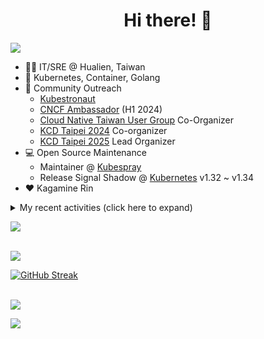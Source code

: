 <div align="center">
  <h1>Hi there! 👋</h1>
</div>

![](https://komarev.com/ghpvc/?username=tico88612&color=brightgreen&style=for-the-badge)

- 🧑‍💻 IT/SRE @ Hualien, Taiwan
- 🐳 Kubernetes, Container, Golang
- 🤝 Community Outreach
  - [Kubestronaut](https://www.cncf.io/training/kubestronaut/?p=chenghao-yang)
  - [CNCF Ambassador](https://www.cncf.io/people/ambassadors/?p=chenghao-yang) (H1 2024)
  - [Cloud Native Taiwan User Group](https://cloudnative.tw) Co-Organizer
  - [KCD Taipei 2024](https://kcd.taipei/2024) Co-organizer
  - [KCD Taipei 2025](https://kcd.taipei/2025) Lead Organizer
- 💻 Open Source Maintenance
  - Maintainer @ [Kubespray](https://kubespray.io/)
  - Release Signal Shadow @ [Kubernetes](https://kubernetes.io) v1.32 ~ v1.34
- ❤️ Kagamine Rin

<details>
  <summary>My recent activities (click here to expand)</summary>

  #### 👷 Check out what I'm currently working on
  
  - [kubernetes-sigs/kubespray](https://github.com/kubernetes-sigs/kubespray) - Deploy a Production Ready Kubernetes Cluster (today)
  - [kubernetes/kubernetes](https://github.com/kubernetes/kubernetes) - Production-Grade Container Scheduling and Management (6 days ago)
  - [kubernetes/enhancements](https://github.com/kubernetes/enhancements) - Enhancements tracking repo for Kubernetes (2 months ago)
  - [tico88612/devstats-card](https://github.com/tico88612/devstats-card) - Your CNCF DevStats Card (2 months ago)
  - [cloud-native-taiwan/i.kcd.taipei](https://github.com/cloud-native-taiwan/i.kcd.taipei) - Shorten URL for KCD Taipei (2 months ago)
  - [kubernetes/apimachinery](https://github.com/kubernetes/apimachinery) -  (2 months ago)
  - [bpg/terraform-provider-proxmox](https://github.com/bpg/terraform-provider-proxmox) - Terraform / OpenTofu Provider for Proxmox VE (3 months ago)
  - [kubernetes/org](https://github.com/kubernetes/org) - Meta configuration for Kubernetes Github Org (4 months ago)
  - [cloud-native-taiwan/Infra-Labs-Docs](https://github.com/cloud-native-taiwan/Infra-Labs-Docs) - Documentation for Cloud Native Taiwan Infra Labs (4 months ago)
  - [cilium/tetragon](https://github.com/cilium/tetragon) - eBPF-based Security Observability and Runtime Enforcement (4 months ago)

  #### 🌱 My latest projects
  
  - [tico88612/devstats-card](https://github.com/tico88612/devstats-card) - Your CNCF DevStats Card
  - [tico88612/kind-workshop](https://github.com/tico88612/kind-workshop) - 
  - [tico88612/blog-comments](https://github.com/tico88612/blog-comments) - 
  - [tico88612/get-real-ip](https://github.com/tico88612/get-real-ip) - 
  - [tico88612/podman-monitor-workshop](https://github.com/tico88612/podman-monitor-workshop) - 
  - [tico88612/cicd-hexo-blog-pages](https://github.com/tico88612/cicd-hexo-blog-pages) - 以 Hexo Blog 撰寫 CI/CD Pipeline 網頁
  - [tico88612/cicd-hexo-blog-template](https://github.com/tico88612/cicd-hexo-blog-template) - 以 Hexo Blog 撰寫 CI/CD Pipeline 模板
  - [tico88612/butter-toast-cup-2023](https://github.com/tico88612/butter-toast-cup-2023) - 奶油吐司杯 2023 分數計算機
  - [tico88612/cms-docker](https://github.com/tico88612/cms-docker) - Contest Management System v1.5.dev0 Docker Version
  - [tico88612/network-security-final](https://github.com/tico88612/network-security-final) - 

  #### 🔭 Latest releases I've contributed to
  
  - [bpg/terraform-provider-proxmox](https://github.com/bpg/terraform-provider-proxmox) ([v0.83.2](https://github.com/bpg/terraform-provider-proxmox/releases/tag/v0.83.2), 2 days ago) - Terraform / OpenTofu Provider for Proxmox VE
  - [kubernetes/kubernetes](https://github.com/kubernetes/kubernetes) ([v1.31.13](https://github.com/kubernetes/kubernetes/releases/tag/v1.31.13), 6 days ago) - Production-Grade Container Scheduling and Management
  - [kubernetes-sigs/cloud-provider-kind](https://github.com/kubernetes-sigs/cloud-provider-kind) ([v0.8.0-alpha.1](https://github.com/kubernetes-sigs/cloud-provider-kind/releases/tag/v0.8.0-alpha.1), 1 week ago) - Cloud provider for KIND clusters
  - [kubernetes-sigs/kubespray](https://github.com/kubernetes-sigs/kubespray) ([v2.28.1](https://github.com/kubernetes-sigs/kubespray/releases/tag/v2.28.1), 3 weeks ago) - Deploy a Production Ready Kubernetes Cluster
  - [cilium/tetragon](https://github.com/cilium/tetragon) ([v1.5.0](https://github.com/cilium/tetragon/releases/tag/v1.5.0), 1 month ago) - eBPF-based Security Observability and Runtime Enforcement
  - [coredns/deployment](https://github.com/coredns/deployment) ([coredns-1.14.0](https://github.com/coredns/deployment/releases/tag/coredns-1.14.0), 4 years ago) - Scripts, utilities, and examples for deploying CoreDNS.

  #### 🔨 My recent Pull Requests
  
  - [Patch versions updates](https://github.com/kubernetes-sigs/kubespray/pull/12553) on [kubernetes-sigs/kubespray](https://github.com/kubernetes-sigs/kubespray) (1 day ago)
  - [Replace JitterUntil with JitterUntilWithContext](https://github.com/kubernetes/kubernetes/pull/134053) on [kubernetes/kubernetes](https://github.com/kubernetes/kubernetes) (3 days ago)
  - [Replace NewIndexerInformerWatcher with NewIndexerInformerWatcherWithLogger](https://github.com/kubernetes/kubernetes/pull/134018) on [kubernetes/kubernetes](https://github.com/kubernetes/kubernetes) (5 days ago)
  - [[release-2.28] Add proxy_env to cilium install task for proxy](https://github.com/kubernetes-sigs/kubespray/pull/12530) on [kubernetes-sigs/kubespray](https://github.com/kubernetes-sigs/kubespray) (1 week ago)
  - [Releng: Galaxy version to 2.28.2](https://github.com/kubernetes-sigs/kubespray/pull/12525) on [kubernetes-sigs/kubespray](https://github.com/kubernetes-sigs/kubespray) (1 week ago)
  - [Replace apimachinery/pkg/watch.NewFake with NewFakeWithOptions in pkg/controller](https://github.com/kubernetes/kubernetes/pull/133797) on [kubernetes/kubernetes](https://github.com/kubernetes/kubernetes) (2 weeks ago)
  - [[release-2.28] Fix: constant etcd_supported_version to dynamic](https://github.com/kubernetes-sigs/kubespray/pull/12499) on [kubernetes-sigs/kubespray](https://github.com/kubernetes-sigs/kubespray) (3 weeks ago)
  - [[release-2.27] Fix: pre-commit failing test](https://github.com/kubernetes-sigs/kubespray/pull/12484) on [kubernetes-sigs/kubespray](https://github.com/kubernetes-sigs/kubespray) (3 weeks ago)
  - [[release-2.28] Patch versions updates](https://github.com/kubernetes-sigs/kubespray/pull/12462) on [kubernetes-sigs/kubespray](https://github.com/kubernetes-sigs/kubespray) (1 month ago)
  - [Patch versions updates](https://github.com/kubernetes-sigs/kubespray/pull/12461) on [kubernetes-sigs/kubespray](https://github.com/kubernetes-sigs/kubespray) (1 month ago)

  #### ⭐ Recent Stars
  
  - [documentdb/documentdb](https://github.com/documentdb/documentdb) - MongoDB-compatible database engine for cloud-native and open-source workloads. Built for scalability, performance, and developer productivity. (2 weeks ago)
  - [dinoki-ai/osaurus](https://github.com/dinoki-ai/osaurus) - Native, Apple Silicon–only local LLM server. Similar to Ollama, but built on Apple&#39;s MLX for maximum performance on M‑series chips. SwiftUI app &#43; SwiftNIO server with OpenAI‑compatible endpoints. (2 weeks ago)
  - [openbao/openbao](https://github.com/openbao/openbao) - OpenBao exists to provide a software solution to manage, store, and distribute sensitive data including secrets, certificates, and keys. (2 weeks ago)
  - [ray-project/kuberay](https://github.com/ray-project/kuberay) - A toolkit to run Ray applications on Kubernetes (1 month ago)
  - [apple/containerization](https://github.com/apple/containerization) - Containerization is a Swift package for running Linux containers on macOS. (3 months ago)
  - [apple/container](https://github.com/apple/container) - A tool for creating and running Linux containers using lightweight virtual machines on a Mac. It is written in Swift, and optimized for Apple silicon.  (3 months ago)
  - [opentofu/opentofu](https://github.com/opentofu/opentofu) - OpenTofu lets you declaratively manage your cloud infrastructure. (3 months ago)
  - [nunocoracao/blowfish](https://github.com/nunocoracao/blowfish) - Personal Website &amp; Blog Theme for Hugo (4 months ago)
  - [srl-labs/containerlab](https://github.com/srl-labs/containerlab) - container-based networking labs (5 months ago)
  - [microsoft/typescript-go](https://github.com/microsoft/typescript-go) - Staging repo for development of native port of TypeScript (6 months ago)

  #### 👯 Check out some of my recent followers
  
  - [hydai](https://github.com/hydai)
  - [aman4433](https://github.com/aman4433)
  - [HuuHan12](https://github.com/HuuHan12)
  - [CodeStaple](https://github.com/CodeStaple)
  - [EricccTaiwan](https://github.com/EricccTaiwan)
</details>

<a href="https://github.com/tico88612/devstats-card"><img src="https://devstats.me/?username=tico88612" /></a>

<br>

<img src="https://github-readme-stats.vercel.app/api?username=tico88612&hide_title=true&count_private=true&show_icons=true" />

<br>

<a href="https://git.io/streak-stats"><img src="https://streak-stats.demolab.com?user=tico88612&theme=one-dark-pro" alt="GitHub Streak" /></a>

<br>

<img src="https://github-profile-trophy.vercel.app/?username=tico88612&theme=flat&no-frame=true&theme=onedark&margin-w=15&column=4" />


![](https://hit.yhype.me/github/profile?user_id=17496418)
